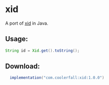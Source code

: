xid
===
A port of [xid][1] in Java.

## Usage:
```java
String id = Xid.get().toString();
```
## Download:
```groovy
  implementation("com.coolerfall:xid:1.0.0")
```

[1]: https://github.com/rs/xid